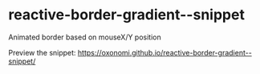 # reactive-border-gradient--snippet
Animated border based on mouseX/Y position

Preview the snippet:
https://oxonomi.github.io/reactive-border-gradient--snippet/
